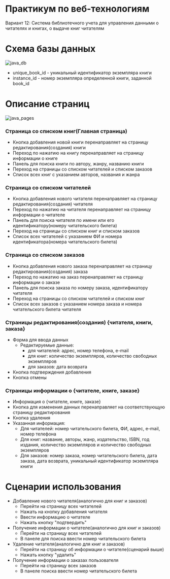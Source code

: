# Практикум по веб-технологиям
Вариант 12: Система библиотечного учета для управления данными о читателях и книгах, о выдаче книг читателям
# Схема базы данных
![java_db](https://user-images.githubusercontent.com/67842019/164250681-046a9cc1-6d82-41e2-b2ee-4b07ec6b0849.png)
- unique_book_id - уникальный идентификатор экземпляра книги
- instance_id - номер экземпляра определенной книги, заданной book_id

# Описание страниц
![java_pages](https://user-images.githubusercontent.com/67842019/164251388-b3177c1b-cf5c-4a27-866a-b809bbec42c2.png)
### Страница со списком книг(Главная страница)
- Кнопка добавления новой книги перенаправляет на страницу редактирования(создания) книги
- Переход по нажатию на книгу перенаправляет на страницу информации о книге
- Панель для поиска книги по автору, жанру, названию книги
- Переход на страницы со списком читателей и списком заказов
- Список всех книг с указанием авторов, названия и жанра
### Страница со списком читателей
- Кнопка добавления нового читателя перенаправляет на страницу редактирования(создания) читателя
- Переход по нажатию на читателя перенаправляет на страницу информации о читателе
- Панель для поиска читателя по имени или его идентификатору(номеру читательского билета)
- Переход на страницы со списком книг и списком заказов
- Список всех читателей с указанием ФИ и номера идентификатора(номера читательского билета)
### Страница со списком заказов
- Кнопка добавления нового заказа перенаправляет на страницу редактирования(создания) заказа
- Переход по нажатию на заказ перенаправляет на страницу информации о заказе
- Панель для поиска заказа по номеру заказа, идентификатору читателя
- Переход на страницы со списком читателей и списком книг
- Список всех заказов с указанием номера заказа и номера читательского билета читателя
### Страницы редактирования(создания) {читателя, книги, заказа}
- Форма для ввода данных
  - Редактируемые данные:
    - для читателей: адрес, номер телефона, e-mail
    - для книг: количество экземпляров, количество свободных экземпляров
    - для заказов: дата возврата
- Кнопка подтверждения добавления
- Кнопка отмены
### Страницы информации о {читателе, книге, заказе}
- Информация о {читателе, книге, заказе}
- Кнопка для изменения данных перенаправляет на соответствующую страницу редактирования
- Кнопка удаления
- Указанная информация:
  - Для читателей: номер читательского билета, ФИ, адрес, e-mail, номер телефона
  - Для книг: название, авторы, жанр, издательство, ISBN, год издания, количество экземпляров и количество свободных экземпляров
  - Для заказов: номер заказа, номер читательского билета, дата заказа, дата возврата, уникальный идентификатор экземпляра книги

# Сценарии использования
- Добавление нового читателя(аналогично для книг и заказов)
  - Перейти на страницу всех читателей
  - Нажать на кнопку добавления читателя
  - Ввести информацию о читателе
  - Нажать кнопку "подтвердить"
- Получение информации о читателе(аналогично для книг и заказов)
  - Перейти на страницу всех читателей
  - В панеле для поиска ввести номер читательского билета
- Удаление читателя(аналогично для книг и заказов)
  - Перейти на страницу об информации о читателе(сценарий выше)
  - Нажать кнопку "удалить"
- Получение информации о заказах пользователя
  - Перейти на страницу всех заказов
  - В панеле поиска ввести номер читательского билета
